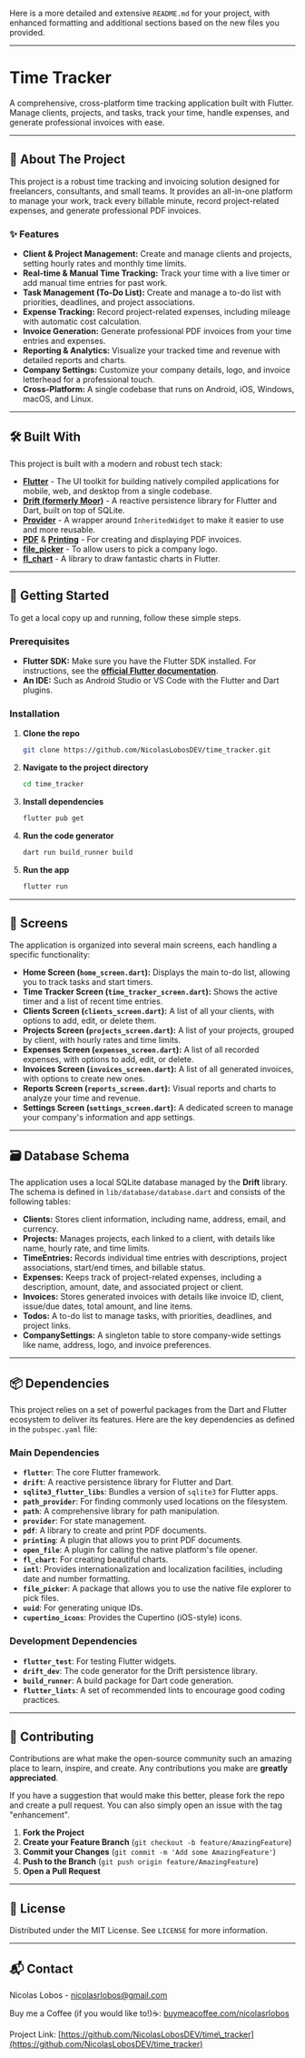 Here is a more detailed and extensive `README.md` for your project, with enhanced formatting and additional sections based on the new files you provided.

-----

# Time Tracker

A comprehensive, cross-platform time tracking application built with Flutter. Manage clients, projects, and tasks, track your time, handle expenses, and generate professional invoices with ease.

-----

## 📖 About The Project

This project is a robust time tracking and invoicing solution designed for freelancers, consultants, and small teams. It provides an all-in-one platform to manage your work, track every billable minute, record project-related expenses, and generate professional PDF invoices.

### ✨ Features

  * **Client & Project Management:** Create and manage clients and projects, setting hourly rates and monthly time limits.
  * **Real-time & Manual Time Tracking:** Track your time with a live timer or add manual time entries for past work.
  * **Task Management (To-Do List):** Create and manage a to-do list with priorities, deadlines, and project associations.
  * **Expense Tracking:** Record project-related expenses, including mileage with automatic cost calculation.
  * **Invoice Generation:** Generate professional PDF invoices from your time entries and expenses.
  * **Reporting & Analytics:** Visualize your tracked time and revenue with detailed reports and charts.
  * **Company Settings:** Customize your company details, logo, and invoice letterhead for a professional touch.
  * **Cross-Platform:** A single codebase that runs on Android, iOS, Windows, macOS, and Linux.

-----

## 🛠️ Built With

This project is built with a modern and robust tech stack:

  * [**Flutter**](https://flutter.dev/) - The UI toolkit for building natively compiled applications for mobile, web, and desktop from a single codebase.
  * [**Drift (formerly Moor)**](https://drift.simonbinder.eu/) - A reactive persistence library for Flutter and Dart, built on top of SQLite.
  * [**Provider**](https://pub.dev/packages/provider) - A wrapper around `InheritedWidget` to make it easier to use and more reusable.
  * [**PDF**](https://pub.dev/packages/pdf) & [**Printing**](https://pub.dev/packages/printing) - For creating and displaying PDF invoices.
  * [**file\_picker**](https://pub.dev/packages/file_picker) - To allow users to pick a company logo.
  * [**fl\_chart**](https://pub.dev/packages/fl_chart) - A library to draw fantastic charts in Flutter.

-----

## 🚀 Getting Started

To get a local copy up and running, follow these simple steps.

### Prerequisites

  * **Flutter SDK:** Make sure you have the Flutter SDK installed. For instructions, see the [**official Flutter documentation**](https://flutter.dev/docs/get-started/install).
  * **An IDE:** Such as Android Studio or VS Code with the Flutter and Dart plugins.

### Installation

1.  **Clone the repo**
    ```sh
    git clone https://github.com/NicolasLobosDEV/time_tracker.git
    ```
2.  **Navigate to the project directory**
    ```sh
    cd time_tracker
    ```
3.  **Install dependencies**
    ```sh
    flutter pub get
    ```
4.  **Run the code generator**
    ```sh
    dart run build_runner build
    ```
5.  **Run the app**
    ```sh
    flutter run
    ```

-----

## 📱 Screens

The application is organized into several main screens, each handling a specific functionality:

  * **Home Screen (`home_screen.dart`):** Displays the main to-do list, allowing you to track tasks and start timers.
  * **Time Tracker Screen (`time_tracker_screen.dart`):** Shows the active timer and a list of recent time entries.
  * **Clients Screen (`clients_screen.dart`):** A list of all your clients, with options to add, edit, or delete them.
  * **Projects Screen (`projects_screen.dart`):** A list of your projects, grouped by client, with hourly rates and time limits.
  * **Expenses Screen (`expenses_screen.dart`):** A list of all recorded expenses, with options to add, edit, or delete.
  * **Invoices Screen (`invoices_screen.dart`):** A list of all generated invoices, with options to create new ones.
  * **Reports Screen (`reports_screen.dart`):** Visual reports and charts to analyze your time and revenue.
  * **Settings Screen (`settings_screen.dart`):** A dedicated screen to manage your company's information and app settings.

-----

## 🗃️ Database Schema

The application uses a local SQLite database managed by the **Drift** library. The schema is defined in `lib/database/database.dart` and consists of the following tables:

  * **Clients:** Stores client information, including name, address, email, and currency.
  * **Projects:** Manages projects, each linked to a client, with details like name, hourly rate, and time limits.
  * **TimeEntries:** Records individual time entries with descriptions, project associations, start/end times, and billable status.
  * **Expenses:** Keeps track of project-related expenses, including a description, amount, date, and associated project or client.
  * **Invoices:** Stores generated invoices with details like invoice ID, client, issue/due dates, total amount, and line items.
  * **Todos:** A to-do list to manage tasks, with priorities, deadlines, and project links.
  * **CompanySettings:** A singleton table to store company-wide settings like name, address, logo, and invoice preferences.

-----

## 📦 Dependencies

This project relies on a set of powerful packages from the Dart and Flutter ecosystem to deliver its features. Here are the key dependencies as defined in the `pubspec.yaml` file:

### Main Dependencies

  * **`flutter`**: The core Flutter framework.
  * **`drift`**: A reactive persistence library for Flutter and Dart.
  * **`sqlite3_flutter_libs`**: Bundles a version of `sqlite3` for Flutter apps.
  * **`path_provider`**: For finding commonly used locations on the filesystem.
  * **`path`**: A comprehensive library for path manipulation.
  * **`provider`**: For state management.
  * **`pdf`**: A library to create and print PDF documents.
  * **`printing`**: A plugin that allows you to print PDF documents.
  * **`open_file`**: A plugin for calling the native platform's file opener.
  * **`fl_chart`**: For creating beautiful charts.
  * **`intl`**: Provides internationalization and localization facilities, including date and number formatting.
  * **`file_picker`**: A package that allows you to use the native file explorer to pick files.
  * **`uuid`**: For generating unique IDs.
  * **`cupertino_icons`**: Provides the Cupertino (iOS-style) icons.

### Development Dependencies

  * **`flutter_test`**: For testing Flutter widgets.
  * **`drift_dev`**: The code generator for the Drift persistence library.
  * **`build_runner`**: A build package for Dart code generation.
  * **`flutter_lints`**: A set of recommended lints to encourage good coding practices.

-----

## 🤝 Contributing

Contributions are what make the open-source community such an amazing place to learn, inspire, and create. Any contributions you make are **greatly appreciated**.

If you have a suggestion that would make this better, please fork the repo and create a pull request. You can also simply open an issue with the tag "enhancement".

1.  **Fork the Project**
2.  **Create your Feature Branch** (`git checkout -b feature/AmazingFeature`)
3.  **Commit your Changes** (`git commit -m 'Add some AmazingFeature'`)
4.  **Push to the Branch** (`git push origin feature/AmazingFeature`)
5.  **Open a Pull Request**

-----

## 📝 License

Distributed under the MIT License. See `LICENSE` for more information.

-----

## 📬 Contact

Nicolas Lobos - [nicolasrlobos@gmail.com](mailto:nicolasrlobos@gmail.com)

Buy me a Coffee (if you would like to!)☕: [buymeacoffee.com/nicolasrlobos](buymeacoffee.com/nicolasrlobos)

Project Link: [https://github.com/NicolasLobosDEV/time\_tracker](https://github.com/NicolasLobosDEV/time_tracker)
